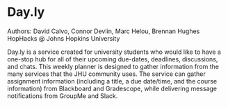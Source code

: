 # Day.ly

Authors: David Calvo, Connor Devlin, Marc Helou, Brennan Hughes
HopHacks @ Johns Hopkins University

Day.ly is a service created for university students who would like to have a one-stop hub for all of their upcoming due-dates, deadlines, discussions, and chats. This weekly planner is designed to gather information from the many services that the JHU community uses. The service can gather assignment information (including a title, a due date/time, and the course information) from Blackboard and Gradescope, while delivering message notifications from GroupMe and Slack. 
